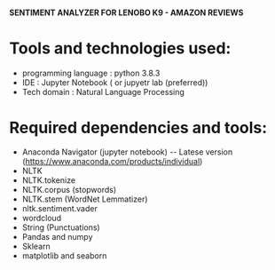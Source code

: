 #### SENTIMENT ANALYZER FOR LENOBO K9 - AMAZON REVIEWS 

# Tools and technologies used:
- programming language : python 3.8.3
- IDE : Jupyter Notebook ( or jupyetr lab (preferred)) 
- Tech domain : Natural Language Processing

# Required dependencies and tools:
- Anaconda Navigator (jupyter notebook) -- Latese version (https://www.anaconda.com/products/individual)
- NLTK
- NLTK.tokenize 
- NLTK.corpus (stopwords)
- NLTK.stem (WordNet Lemmatizer)
- nltk.sentiment.vader
- wordcloud
- String (Punctuations)
- Pandas and numpy
- Sklearn
- matplotlib and seaborn

